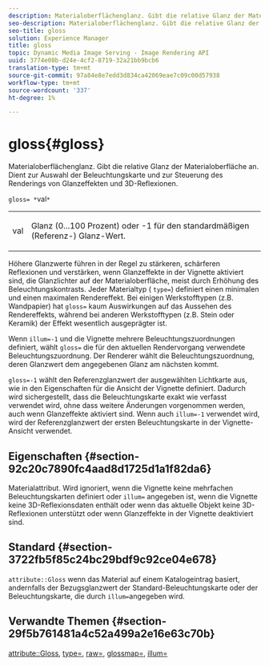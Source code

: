 ```yaml
---
description: Materialoberflächenglanz. Gibt die relative Glanz der Materialoberfläche an. Dient zur Auswahl der Beleuchtungskarte und zur Steuerung des Renderings von Glanzeffekten und 3D-Reflexionen.
seo-description: Materialoberflächenglanz. Gibt die relative Glanz der Materialoberfläche an. Dient zur Auswahl der Beleuchtungskarte und zur Steuerung des Renderings von Glanzeffekten und 3D-Reflexionen.
seo-title: gloss
solution: Experience Manager
title: gloss
topic: Dynamic Media Image Serving - Image Rendering API
uuid: 3774e08b-d24e-4cf2-8719-32a21bb9bcb6
translation-type: tm+mt
source-git-commit: 97a84e8e7edd3d834ca42069eae7c09c00d57938
workflow-type: tm+mt
source-wordcount: '337'
ht-degree: 1%

---
```



# gloss{#gloss}

Materialoberflächenglanz. Gibt die relative Glanz der Materialoberfläche an. Dient zur Auswahl der Beleuchtungskarte und zur Steuerung des Renderings von Glanzeffekten und 3D-Reflexionen.

`gloss= *`val`*`

<table id="simpletable_82166CA080AD401180404462FB2407D7"> 
 <tr class="strow"> 
  <td class="stentry"> <p><span class="codeph"> <span class="varname"> val</span> </span> </p></td> 
  <td class="stentry"> <p>Glanz (0...100 Prozent) oder -1 für den standardmäßigen (Referenz-) Glanz-Wert. </p></td> 
 </tr> 
</table>

Höhere Glanzwerte führen in der Regel zu stärkeren, schärferen Reflexionen und verstärken, wenn Glanzeffekte in der Vignette aktiviert sind, die Glanzlichter auf der Materialoberfläche, meist durch Erhöhung des Beleuchtungskontrasts. Jeder Materialtyp ( `type=`) definiert einen minimalen und einen maximalen Rendereffekt. Bei einigen Werkstofftypen (z.B. Wandpapier) hat `gloss=` kaum Auswirkungen auf das Aussehen des Rendereffekts, während bei anderen Werkstofftypen (z.B. Stein oder Keramik) der Effekt wesentlich ausgeprägter ist.

Wenn `illum=-1` und die Vignette mehrere Beleuchtungszuordnungen definiert, wählt `gloss=` die für den aktuellen Rendervorgang verwendete Beleuchtungszuordnung. Der Renderer wählt die Beleuchtungszuordnung, deren Glanzwert dem angegebenen Glanz am nächsten kommt.

`gloss=-1` wählt den Referenzglanzwert der ausgewählten Lichtkarte aus, wie in den Eigenschaften für die Ansicht der Vignette definiert. Dadurch wird sichergestellt, dass die Beleuchtungskarte exakt wie verfasst verwendet wird, ohne dass weitere Änderungen vorgenommen werden, auch wenn Glanzeffekte aktiviert sind. Wenn auch `illum=-1` verwendet wird, wird der Referenzglanzwert der ersten Beleuchtungskarte in der Vignette-Ansicht verwendet.

## Eigenschaften {#section-92c20c7890fc4aad8d1725d1a1f82da6}

Materialattribut. Wird ignoriert, wenn die Vignette keine mehrfachen Beleuchtungskarten definiert oder `illum=` angegeben ist, wenn die Vignette keine 3D-Reflexionsdaten enthält oder wenn das aktuelle Objekt keine 3D-Reflexionen unterstützt oder wenn Glanzeffekte in der Vignette deaktiviert sind.

## Standard {#section-3722fb5f85c24bc29bdf9c92ce04e678}

`attribute::Gloss` wenn das Material auf einem Katalogeintrag basiert, andernfalls der Bezugsglanzwert der Standard-Beleuchtungskarte oder der Beleuchtungskarte, die durch  `illum=`angegeben wird.

## Verwandte Themen {#section-29f5b761481a4c52a499a2e16e63c70b}

[attribute::Gloss](../../../../../ir-api/material-cat/image-rendering-api-ref/c-ir-material-catalog/c-ir-material-data-reference/r-ir-cat-gloss.md#reference-5277f62a67e2408ab94699aa712f1eeb),  [type=](../../../../../ir-api/http-protocol/image-rendering-api-ref/c-ir-http-protocol-ref/c-ir-http-protocol-command-reference/r-ir-http-type.md#reference-128c7de89e2d46838019b560f3f84a35),  [raw=](../../../../../ir-api/http-protocol/image-rendering-api-ref/c-ir-http-protocol-ref/c-ir-http-protocol-command-reference/r-ir-rough.md#reference-00add846b09f4dc39420bda1ca414180),  [glossmap=](../../../../../ir-api/http-protocol/image-rendering-api-ref/c-ir-http-protocol-ref/c-ir-http-protocol-command-reference/r-ir-glossmap.md#reference-99940148ae6a401482b2d03c68530f3a),  [illum=](../../../../../ir-api/http-protocol/image-rendering-api-ref/c-ir-http-protocol-ref/c-ir-http-protocol-command-reference/r-ir-http-illum.md#reference-8efe483a30684022bfe711eb73efbee6)
